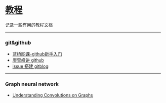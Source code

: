 # [教程](https://github.com/iLovEing/notebook/issues/6)

记录一些有用的教程文档

---

### git&github
- [蓝桥网课-github新手入门](https://www.lanqiao.cn/courses/1035)
- [廖雪峰讲 github](https://www.liaoxuefeng.com/wiki/896043488029600)
- [issue 搭建 gitblog](https://zhuanlan.zhihu.com/p/400962805)

---

### Graph neural network
- [Understanding Convolutions on Graphs](https://distill.pub/2021/understanding-gnns/#practical-techniques)